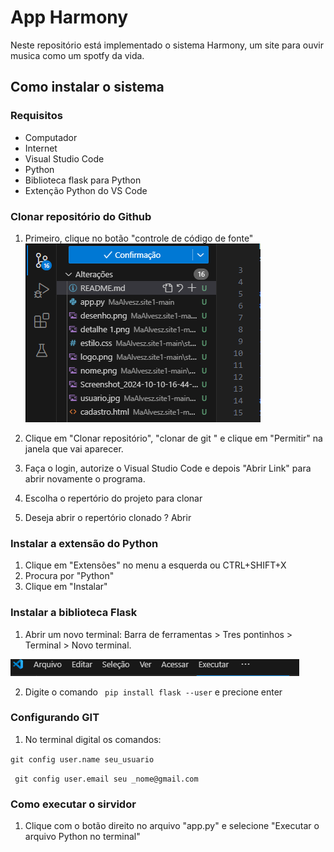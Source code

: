 # App Harmony
Neste repositório está implementado o sistema Harmony, um site para ouvir musica como um spotfy da vida.


## Como instalar o sistema 
### Requisitos
- Computador
- Internet
- Visual Studio Code 
- Python
- Biblioteca flask para Python
- Extenção Python do VS Code

### Clonar repositório do Github
1. Primeiro, clique no botão "controle de código de fonte"
![imagem 01](readme-img/codigo-fonte.PNG)

2. Clique em "Clonar repositório", "clonar de git " e  clique em "Permitir" na janela que vai aparecer.

3. Faça o login, autorize o Visual Studio Code e depois "Abrir Link" para abrir novamente o programa.

4.  Escolha o repertório do projeto para clonar

5. Deseja abrir o repertório clonado ? Abrir

### Instalar a extensão do Python
1. Clique em "Extensões" no menu a esquerda ou CTRL+SHIFT+X
2. Procura por "Python"
3. Clique em "Instalar"

### Instalar a biblioteca Flask
1. Abrir um novo terminal: Barra de ferramentas > Tres pontinhos > Terminal > Novo terminal.

![imagem 01](readme-img\terminal.PNG)

2. Digite o comando  ` pip install flask --user` e precione enter 

### Configurando  GIT 
1. No terminal digital os comandos: 

` git config user.name seu_usuario `

` git config user.email seu _nome@gmail.com`

### Como executar o sirvidor
1. Clique com o botão direito no arquivo "app.py" e selecione "Executar o arquivo Python no terminal"